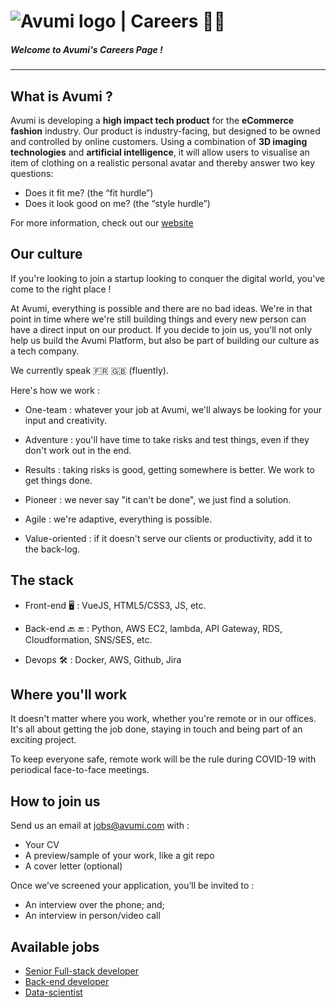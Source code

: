 # ![Avumi logo](https://www.avumi.com/img/avumi-logo.png) | Careers :technologist:

##### **Welcome to Avumi's Careers Page !**

***

## What is Avumi ?

Avumi is developing a **high impact tech product** for the **eCommerce fashion** industry. Our product is industry-facing, but designed to be owned and controlled by online customers. Using a combination of **3D imaging technologies** and **artificial intelligence**, it will allow users to visualise an item of clothing on a realistic personal avatar and thereby answer two key questions:
* Does it fit me? (the “fit hurdle”)
* Does it look good on me? (the “style hurdle”)

For more information, check out our [website](https://www.avumi.com/)

## Our culture

If you're looking to join a startup looking to conquer the digital world, you've come to the right place !

At Avumi, everything is possible and there are no bad ideas. We're in that point in time where we're still building things and every new person can have a direct input on our product. If you decide to join us, you'll not only help us build the Avumi Platform, but also be part of building our culture as a tech company.


We currently speak :fr: :uk: (fluently).

Here's how we work :

* One-team : whatever your job at Avumi, we'll always be looking for your input and creativity.

* Adventure : you'll have time to take risks and test things, even if they don't work out in the end.

* Results : taking risks is good, getting somewhere is better. We work to get things done.

* Pioneer : we never say "it can't be done", we just find a solution.

* Agile : we're adaptive, everything is possible.

* Value-oriented : if it doesn't serve our clients or productivity, add it to the back-log.



## The stack

* Front-end :desktop_computer: : VueJS, HTML5/CSS3, JS, etc.

* Back-end :back: :end: : Python, AWS EC2, lambda, API Gateway, RDS, Cloudformation, SNS/SES, etc.

* Devops :hammer_and_wrench: : Docker, AWS, Github, Jira

## Where you'll work

It doesn't matter where you work, whether you're remote or in our offices. It's all about getting the job done, staying in touch and being part of an exciting project.

To keep everyone safe, remote work will be the rule during COVID-19 with periodical face-to-face meetings.


## How to join us

Send us an email at jobs@avumi.com with :
* Your CV
* A preview/sample of your work, like a git repo
* A cover letter (optional)

Once we’ve screened your application, you’ll be invited to :
* An interview over the phone; and;
* An interview in person/video call


## Available jobs
* [Senior Full-stack developer](senior-dev-full-stack.md)
* [Back-end developer](dev-back-end.md)
* [Data-scientist](data-scientist.md)
